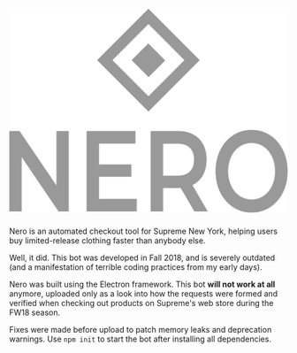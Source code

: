 # ![Nero for Supreme](https://github.com/nik0h/nero-supreme/blob/master/assets/nero.png)
Nero is an automated checkout tool for Supreme New York, helping users buy limited-release clothing faster than anybody else.

Well, it did. This bot was developed in Fall 2018, and is severely outdated (and a manifestation of terrible coding practices from my early days).

Nero was built using the Electron framework. This bot **will not work at all** anymore, uploaded only as a look into how the requests were formed and verified when checking out products on Supreme's web store during the FW18 season.

Fixes were made before upload to patch memory leaks and deprecation warnings. Use `npm init` to start the bot after installing all dependencies.
